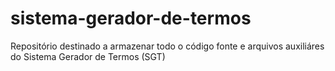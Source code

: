 # sistema-gerador-de-termos
Repositório destinado a armazenar todo o código fonte e arquivos auxiliáres do Sistema Gerador de Termos (SGT)
